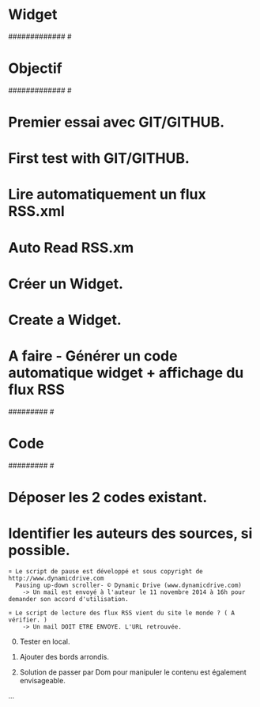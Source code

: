 Widget
======
#############    #
# Objectif ########
#############    #

# Premier essai avec GIT/GITHUB.
# First test with GIT/GITHUB.

# Lire automatiquement un flux RSS.xml
# Auto Read RSS.xm

# Créer un Widget.
# Create a Widget.

# A faire - Générer un code automatique widget + affichage du flux RSS


#########    #
# Code ########
#########    #

# Déposer les 2 codes existant.

# Identifier les auteurs des sources, si possible.

	¤ Le script de pause est développé et sous copyright de http://www.dynamicdrive.com
	  Pausing up-down scroller- © Dynamic Drive (www.dynamicdrive.com)
		-> Un mail est envoyé à l'auteur le 11 novembre 2014 à 16h pour demander son accord d'utilisation.

	¤ Le script de lecture des flux RSS vient du site le monde ? ( A vérifier. )
		-> Un mail DOIT ETRE ENVOYE. L'URL retrouvée.
		

0) Tester en local.
		
1) Ajouter des bords arrondis.

2) Solution de passer par Dom pour manipuler le contenu est également envisageable.

...